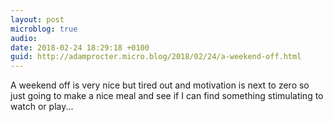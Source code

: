 ```yaml
---
layout: post
microblog: true
audio: 
date: 2018-02-24 18:29:18 +0100
guid: http://adamprocter.micro.blog/2018/02/24/a-weekend-off.html
---
```

A weekend off is very nice but tired out and motivation is next to zero so just going to make a nice meal and see if I can find something stimulating to watch or play...
